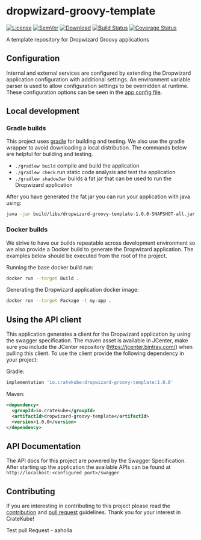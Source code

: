 # dropwizard-groovy-template
[![License](http://img.shields.io/badge/license-APACHE-blue.svg?style=flat)](http://choosealicense.com/licenses/apache-2.0/)
[![SemVer](http://img.shields.io/badge/semver-2.0.0-blue.svg?style=flat)](http://semver.org/spec/v2.0.0)
[![Download](https://api.bintray.com/packages/cratekube/maven/dropwizard-groovy-template-client/images/download.svg)](https://bintray.com/cratekube/maven/dropwizard-groovy-template-client/_latestVersion)
[![Build Status](https://travis-ci.com/cratekube/dropwizard-groovy-template.svg?branch=master)](https://travis-ci.com/cratekube/dropwizard-groovy-template)
[![Coverage Status](https://coveralls.io/repos/github/cratekube/dropwizard-groovy-template/badge.svg?branch=master)](https://coveralls.io/github/cratekube/dropwizard-groovy-template?branch=master)

A template repository for Dropwizard Groovy applications

## Configuration
Internal and external services are configured by extending the Dropwizard application configuration with additional
settings. An environment variable parser is used to allow configuration settings to be overridden at runtime. 
These configuration options can be seen in the [app config file](app.yml).

## Local development

### Gradle builds
This project uses [gradle](https://github.com/gradle/gradle) for building and testing.  We also use the gradle wrapper
to avoid downloading a local distribution.  The commands below are helpful for building and testing.
- `./gradlew build` compile and build the application
- `./gradlew check` run static code analysis and test the application
- `./gradlew shadowJar` builds a fat jar that can be used to run the Dropwizard application

After you have generated the fat jar you can run your application with java using:
```bash
java -jar build/libs/dropwizard-groovy-template-1.0.0-SNAPSHOT-all.jar
```

### Docker builds
We strive to have our builds repeatable across development environment so we also provide a Docker build to generate the
Dropwizard application.  The examples below should be executed from the root of the project.

Running the base docker build run:
```bash
docker run --target Build .
```

Generating the Dropwizard application docker image:
```bash
docker run --target Package -t my-app .
```

## Using the API client
This application generates a client for the Dropwizard application by using the swagger specification.  The maven asset
is available in JCenter, make sure you include the JCenter repository (https://jcenter.bintray.com/) when pulling this
client.  To use the client provide the following dependency in your project:

Gradle:
```groovy
implementation 'io.cratekube:dropwizard-groovy-template:1.0.0'
``` 

Maven:
```xml
<dependency>
  <groupId>io.cratekube</groupId>
  <artifactId>dropwizard-groovy-template</artifactId>
  <version>1.0.0</version>
</dependency>
```

## API Documentation
The API docs for this project are powered by the Swagger Specification. After starting up the application the available
APIs can be found at `http://localhost:<configured port>/swagger`

## Contributing
If you are interesting in contributing to this project please read the [contribution](CONTRIBUTING.md) and 
[pull request](PR_GUIDELINES.md) guidelines.  Thank you for your interest in CrateKube!

Test pull Request - aaholla
